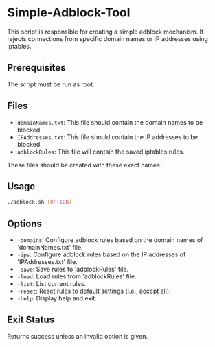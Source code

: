 # Simple-Adblock-Tool
This script is responsible for creating a simple adblock mechanism. It rejects connections from specific domain names or IP addresses using iptables.

## Prerequisites

The script must be run as root.

## Files

- `domainNames.txt`: This file should contain the domain names to be blocked.
- `IPAddresses.txt`: This file should contain the IP addresses to be blocked.
- `adblockRules`: This file will contain the saved iptables rules.

These files should be created with these exact names.

## Usage

```bash
./adblock.sh [OPTION]
```

## Options

- `-domains`: Configure adblock rules based on the domain names of 'domainNames.txt' file.
- `-ips`: Configure adblock rules based on the IP addresses of 'IPAddresses.txt' file.
- `-save`: Save rules to 'adblockRules' file.
- `-load`: Load rules from 'adblockRules' file.
- `-list`: List current rules.
- `-reset`: Reset rules to default settings (i.e., accept all).
- `-help`: Display help and exit.

## Exit Status

Returns success unless an invalid option is given.

